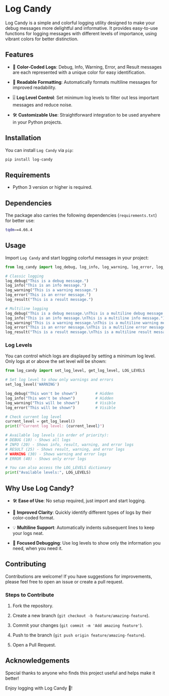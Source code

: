# Log Candy

Log Candy is a simple and colorful logging utility designed to make your debug messages more delightful and informative. It provides easy-to-use functions for logging messages with different levels of importance, using vibrant colors for better distinction.

## Features

- 🌈 **Color-Coded Logs**: Debug, Info, Warning, Error, and Result messages are each represented with a unique color for easy identification.

- 📝 **Readable Formatting**: Automatically formats multiline messages for improved readability.

- 🎚️ **Log Level Control**: Set minimum log levels to filter out less important messages and reduce noise.

- 🛠️ **Customizable Use**: Straightforward integration to be used anywhere in your Python projects.

## Installation

You can install `Log Candy` via `pip`:

```bash
pip install log-candy
```

## Requirements

- Python 3 version or higher is required.

## Dependencies

The package also carries the following dependencies (`requirements.txt`) for better use:

```bash
tqdm==4.66.4
```

## Usage

Import `Log Candy` and start logging colorful messages in your project:

```python
from log_candy import log_debug, log_info, log_warning, log_error, log_result

# Classic logging
log_debug("This is a debug message.")
log_info("This is an info message.")
log_warning("This is a warning message.")
log_error("This is an error message.")
log_result("This is a result message.")

# Multiline logging
log_debug("This is a debug message.\nThis is a multiline debug message.")
log_info("This is an info message.\nThis is a multiline info message.")
log_warning("This is a warning message.\nThis is a multiline warning message.")
log_error("This is an error message.\nThis is a multiline error message.")
log_result("This is a result message.\nThis is a multiline result message.")
```

### Log Levels

You can control which logs are displayed by setting a minimum log level. Only logs at or above the set level will be shown:

```python
from log_candy import set_log_level, get_log_level, LOG_LEVELS

# Set log level to show only warnings and errors
set_log_level('WARNING')

log_debug("This won't be shown")        # Hidden
log_info("This won't be shown")         # Hidden
log_warning("This will be shown")       # Visible
log_error("This will be shown")         # Visible

# Check current log level
current_level = get_log_level()
print(f"Current log level: {current_level}")

# Available log levels (in order of priority):
# DEBUG (10) - Shows all logs
# INFO (20) - Shows info, result, warning, and error logs
# RESULT (25) - Shows result, warning, and error logs  
# WARNING (30) - Shows warning and error logs
# ERROR (40) - Shows only error logs

# You can also access the LOG_LEVELS dictionary
print("Available levels:", LOG_LEVELS)
```

## Why Use Log Candy?

- 🛠 **Ease of Use**: No setup required, just import and start logging.

- 🌟 **Improved Clarity**: Quickly identify different types of logs by their color-coded format.

- 💡 **Multiline Support**: Automatically indents subsequent lines to keep your logs neat.

- 🎯 **Focused Debugging**: Use log levels to show only the information you need, when you need it.

## Contributing

Contributions are welcome! If you have suggestions for improvements, please feel free to open an issue or create a pull request.

### Steps to Contribute

1. Fork the repository.

2. Create a new branch (`git checkout -b feature/amazing-feature`).

3. Commit your changes (`git commit -m 'Add amazing feature'`).

4. Push to the branch (`git push origin feature/amazing-feature`).

5. Open a Pull Request.

## Acknowledgements

Special thanks to anyone who finds this project useful and helps make it better!

Enjoy logging with Log Candy 🍭!